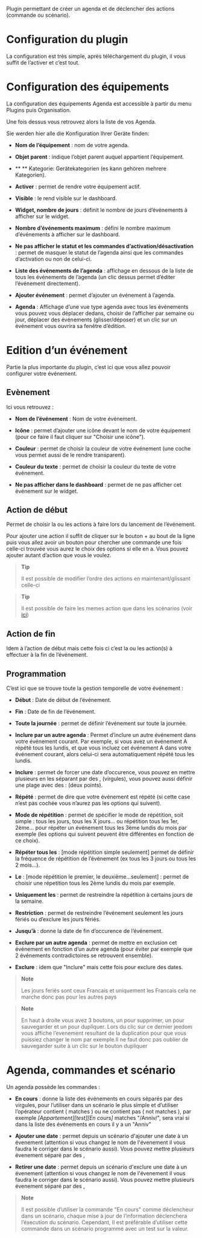 Plugin permettant de créer un agenda et de déclencher des actions
(commande ou scénario).

Configuration du plugin
=======================

La configuration est très simple, après téléchargement du plugin, il
vous suffit de l’activer et c’est tout.

Configuration des équipements
=============================

La configuration des équipements Agenda est accessible à partir du menu
Plugins puis Organisation.

Une fois dessus vous retrouvez alors la liste de vos Agenda.

Sie werden hier alle die Konfiguration Ihrer Geräte finden:

-   **Nom de l’équipement** : nom de votre agenda.

-   **Objet parent** : indique l’objet parent auquel
    appartient l’équipement.

-   ** ** Kategorie: Gerätekategorien (es kann gehören
    mehrere Kategorien).

-   **Activer** : permet de rendre votre équipement actif.

-   **Visible** : le rend visible sur le dashboard.

-   **Widget, nombre de jours** : définit le nombre de jours
    d’événements à afficher sur le widget.

-   **Nombre d’événements maximum** : défini le nombre maximum
    d’événements à afficher sur le dashboard.

-   **Ne pas afficher le statut et les commandes
    d’activation/désactivation** : permet de masquer le statut de
    l’agenda ainsi que les commandes d’activation ou non de celui-ci.

-   **Liste des événements de l’agenda** : affichage en dessous de la
    liste de tous les événements de l’agenda (un clic dessus permet
    d’éditer l’événement directement).

-   **Ajouter événement** : permet d’ajouter un événement à l’agenda.

-   **Agenda** : Affichage d’une vue type agenda avec tous les
    événements vous pouvez vous déplacer dedans, choisir de l’afficher
    par semaine ou jour, déplacer des événements (glisser/déposer) et un
    clic sur un événement vous ouvrira sa fenêtre d’édition.

Edition d’un événement
======================

Partie la plus importante du plugin, c’est ici que vous allez pouvoir
configurer votre événement.

Evènement
---------

Ici vous retrouvez :

-   **Nom de l’événement** : Nom de votre événement.

-   **Icône** : permet d’ajouter une icône devant le nom de votre
    équipement (pour ce faire il faut cliquer sur "Choisir une icône").

-   **Couleur** : permet de choisir la couleur de votre événement (une
    coche vous permet aussi de le rendre transparent).

-   **Couleur du texte** : permet de choisir la couleur du texte de
    votre événement.

-   **Ne pas afficher dans le dashboard** : permet de ne pas afficher
    cet événement sur le widget.

Action de début
---------------

Permet de choisir la ou les actions à faire lors du lancement de
l’événement.

Pour ajouter une action il suffit de cliquer sur le bouton + au bout de
la ligne puis vous allez avoir un bouton pour chercher une commande une
fois celle-ci trouvée vous aurez le choix des options si elle en a. Vous
pouvez ajouter autant d’action que vous le voulez.

> **Tip**
>
> Il est possible de modifier l’ordre des actions en maintenant/glissant
> celle-ci


> **Tip**
>
>Il est possible de faire les memes action que dans les scénarios (voir [ici](https://jeedom.github.io/core/fr_FR/scenario))

Action de fin
-------------

Idem à l’action de début mais cette fois ci c’est la ou les action(s) à
effectuer à la fin de l’événement.

Programmation
-------------

C’est ici que se trouve toute la gestion temporelle de votre événement :

-   **Début** : Date de début de l’événement.

-   **Fin** : Date de fin de l’événement.

-   **Toute la journée** : permet de définir l’événement sur toute
    la journée.

-   **Inclure par un autre agenda** : Permet d’inclure un autre
    événement dans votre événement courant. Par exemple, si vous avez un
    événement A répété tous les lundis, et que vous incluez cet
    événement A dans votre événement courant, alors celui-ci sera
    automatiquement répété tous les lundis.

-   **Inclure** : permet de forcer une date d’occurence, vous pouvez en
    mettre plusieurs en les séparant par des , (virgules), vous pouvez
    aussi définir une plage avec des : (deux points).

-   **Répété** : permet de dire que votre événement est répété (si cette
    case n’est pas cochée vous n’aurez pas les options qui suivent).

-   **Mode de répétition** : permet de spécifier le mode de répétition,
    soit simple : tous les jours, tous les X jours…​ ou répétition tous
    les 1er, 2ème…​ pour répéter un événement tous les 3ème lundis du
    mois par exemple (les options qui suivent peuvent être différentes
    en fonction de ce choix).

-   **Répéter tous les** : \[mode répétition simple seulement\] permet
    de définir la fréquence de répétition de l’événement (ex tous les 3
    jours ou tous les 2 mois…​).

-   **Le** : \[mode répétition le premier, le deuxième…​ seulement\] :
    permet de choisir une répetition tous les 2ème lundis du mois
    par exemple.

-   **Uniquement les** : permet de restreindre la répétition à certains
    jours de la semaine.

-   **Restriction** : permet de restreindre l’événement seulement les
    jours fériés ou d’exclure les jours fériés.

-   **Jusqu’à** : donne la date de fin d’occurence de l’événement.

-   **Exclure par un autre agenda** : permet de mettre en exclusion cet
    événement en fonction d’un autre agenda (pour éviter par exemple que
    2 événements contradictoires se retrouvent ensemble).

-   **Exclure** : idem que "Inclure" mais cette fois pour exclure
    des dates.

> **Note**
>
> Les jours feriés sont ceux Francais et uniquement les Francais cela ne
> marche donc pas pour les autres pays

> **Note**
>
> En haut à droite vous avez 3 boutons, un pour supprimer, un pour
> sauvegarder et un pour dupliquer. Lors du clic sur ce dernier jeedom
> vous affiche l’evenement resultant de la duplication pour que vous
> puissiez changer le nom par exemple.Il ne faut donc pas oublier de
> sauvegarder suite à un clic sur le bouton dupliquer

Agenda, commandes et scénario
=============================

Un agenda possède les commandes :

-   **En cours** : donne la liste des événements en cours séparés par
    des virgules, pour l’utiliser dans un scénario le plus simple et
    d’utiliser l’opérateur contient ( matches ) ou ne contient pas ( not
    matches ), par exemple *\[Appartement\]\[test\]\[En cours\]* matches
    "/Anniv/", sera vrai si dans la liste des événements en cours il y a
    un "Anniv"

- **Ajouter une date** : permet depuis un scénario d'ajouter une date à un évenement (attention si vous changez le nom de l'évenement il vous faudra le corriger dans le scénario aussi). Vous pouvez mettre plusieurs évenement séparé par des ,

- **Retirer une date** : permet depuis un scénario d'exclure une date à un évenement (attention si vous changez le nom de l'évenement il vous faudra le corriger dans le scénario aussi). Vous pouvez mettre plusieurs évenement séparé par des ,

> **Note**
>
> Il est possible d’utiliser la commande "En cours" comme déclencheur
> dans un scénario, chaque mise à jour de l’information déclenchera
> l’éxecution du scénario. Cependant, Il est préférable d’utiliser cette
> commande dans un scénario programmé avec un test sur la valeur.
